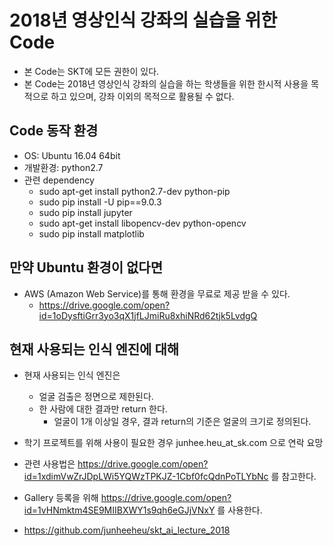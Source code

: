 2018년 영상인식 강좌의 실습을 위한 Code
================================

- 본 Code는 SKT에 모든 권한이 있다.
- 본 Code는 2018년 영상인식 강좌의 실습을 하는 학생들을 위한 한시적 사용을 목적으로 하고 있으며, 강좌 이외의 목적으로 활용될 수 없다.

Code 동작 환경
------------------------
* OS: Ubuntu 16.04 64bit
* 개발환경: python2.7
* 관련 dependency
  * sudo apt-get install python2.7-dev python-pip
  * sudo pip install -U pip==9.0.3
  * sudo pip install jupyter
  * sudo apt-get install libopencv-dev python-opencv
  * sudo pip install matplotlib

만약 Ubuntu 환경이 없다면
------------------------
* AWS (Amazon Web Service)를 통해 환경을 무료로 제공 받을 수 있다.
  * https://drive.google.com/open?id=1oDysftiGrr3yo3qX1jfLJmiRu8xhiNRd62tjk5LvdgQ

현재 사용되는 인식 엔진에 대해
------------------------

* 현재 사용되는 인식 엔진은
  * 얼굴 검출은 정면으로 제한된다.
  * 한 사람에 대한 결과만 return 한다.
    * 얼굴이 1개 이상일 경우, 결과 return의 기준은 얼굴의 크기로 정의된다.
* 학기 프로젝트를 위해 사용이 필요한 경우 junhee.heu_at_sk.com 으로 연락 요망

* 관련 사용법은 https://drive.google.com/open?id=1xdimVwZrJDpLWi5YQWzTPKJZ-1Cbf0fcQdnPoTLYbNc 를 참고한다.
* Gallery 등록을 위해 https://drive.google.com/open?id=1vHNmktm4SE9MIIBXWY1s9qh6eGJjVNxY 를 사용한다.

* https://github.com/junheeheu/skt_ai_lecture_2018